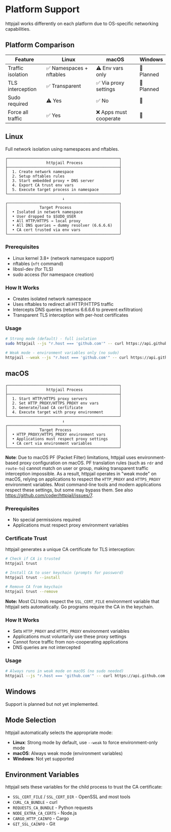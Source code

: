# Platform Support

httpjail works differently on each platform due to OS-specific networking capabilities.

## Platform Comparison

| Feature           | Linux                    | macOS                  | Windows    |
| ----------------- | ------------------------ | ---------------------- | ---------- |
| Traffic isolation | ✅ Namespaces + nftables | ⚠️ Env vars only       | 🚧 Planned |
| TLS interception  | ✅ Transparent           | ✅ Via proxy settings  | 🚧 Planned |
| Sudo required     | ⚠️ Yes                   | ✅ No                  | 🚧         |
| Force all traffic | ✅ Yes                   | ❌ Apps must cooperate | 🚧         |

## Linux

Full network isolation using namespaces and nftables.

```
┌─────────────────────────────────────────────────┐
│                 httpjail Process                │
├─────────────────────────────────────────────────┤
│  1. Create network namespace                    │
│  2. Setup nftables rules                        │
│  3. Start embedded proxy + DNS server           │
│  4. Export CA trust env vars                    │
│  5. Execute target process in namespace         │
└─────────────────────────────────────────────────┘
                         ↓
┌─────────────────────────────────────────────────┐
│              Target Process                     │
│  • Isolated in network namespace                │
│  • User dropped to $SUDO_USER                   │
│  • All HTTP/HTTPS → local proxy                 │
│  • All DNS queries → dummy resolver (6.6.6.6)   │
│  • CA cert trusted via env vars                 │
└─────────────────────────────────────────────────┘
```

### Prerequisites

- Linux kernel 3.8+ (network namespace support)
- nftables (`nft` command)
- libssl-dev (for TLS)
- sudo access (for namespace creation)

### How It Works

- Creates isolated network namespace
- Uses nftables to redirect all HTTP/HTTPS traffic
- Intercepts DNS queries (returns 6.6.6.6 to prevent exfiltration)
- Transparent TLS interception with per-host certificates

### Usage

```bash
# Strong mode (default) - full isolation
sudo httpjail --js "r.host === 'github.com'" -- curl https://api.github.com

# Weak mode - environment variables only (no sudo)
httpjail --weak --js "r.host === 'github.com'" -- curl https://api.github.com
```

## macOS

```
┌─────────────────────────────────────────────────┐
│                 httpjail Process                │
├─────────────────────────────────────────────────┤
│  1. Start HTTP/HTTPS proxy servers              │
│  2. Set HTTP_PROXY/HTTPS_PROXY env vars         │
│  3. Generate/load CA certificate                │
│  4. Execute target with proxy environment       │
└─────────────────────────────────────────────────┘
                         ↓
┌─────────────────────────────────────────────────┐
│              Target Process                     │
│  • HTTP_PROXY/HTTPS_PROXY environment vars      │
│  • Applications must respect proxy settings     │
│  • CA cert via environment variables            │
└─────────────────────────────────────────────────┘
```

**Note**: Due to macOS PF (Packet Filter) limitations, httpjail uses environment-based proxy configuration on macOS. PF translation rules (such as `rdr` and `route-to`) cannot match on user or group, making transparent traffic interception impossible. As a result, httpjail operates in "weak mode" on macOS, relying on applications to respect the `HTTP_PROXY` and `HTTPS_PROXY` environment variables. Most command-line tools and modern applications respect these settings, but some may bypass them. See also https://github.com/coder/httpjail/issues/7.

### Prerequisites

- No special permissions required
- Applications must respect proxy environment variables

### Certificate Trust

httpjail generates a unique CA certificate for TLS interception:

```bash
# Check if CA is trusted
httpjail trust

# Install CA to user keychain (prompts for password)
httpjail trust --install

# Remove CA from keychain
httpjail trust --remove
```

**Note:** Most CLI tools respect the `SSL_CERT_FILE` environment variable that httpjail sets automatically. Go programs require the CA in the keychain.

### How It Works

- Sets `HTTP_PROXY` and `HTTPS_PROXY` environment variables
- Applications must voluntarily use these proxy settings
- Cannot force traffic from non-cooperating applications
- DNS queries are not intercepted

### Usage

```bash
# Always runs in weak mode on macOS (no sudo needed)
httpjail --js "r.host === 'github.com'" -- curl https://api.github.com
```

## Windows

Support is planned but not yet implemented.

## Mode Selection

httpjail automatically selects the appropriate mode:

- **Linux**: Strong mode by default, use `--weak` to force environment-only mode
- **macOS**: Always weak mode (environment variables)
- **Windows**: Not yet supported

## Environment Variables

httpjail sets these variables for the child process to trust the CA certificate:

- `SSL_CERT_FILE` / `SSL_CERT_DIR` - OpenSSL and most tools
- `CURL_CA_BUNDLE` - curl
- `REQUESTS_CA_BUNDLE` - Python requests
- `NODE_EXTRA_CA_CERTS` - Node.js
- `CARGO_HTTP_CAINFO` - Cargo
- `GIT_SSL_CAINFO` - Git
